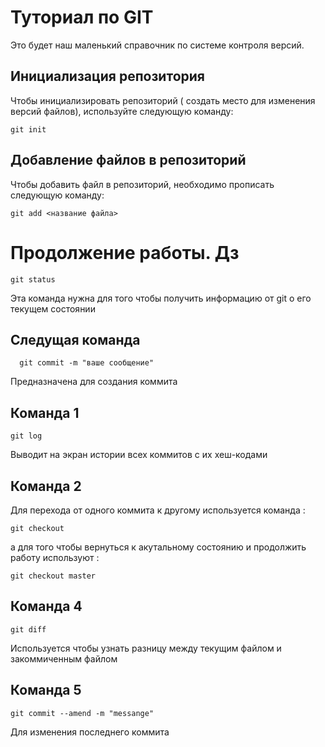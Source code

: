 # Туториал по GIT
Это будет наш маленький справочник по системе контроля версий.
## Инициализация репозитория
Чтобы инициализировать репозиторий ( создать место для изменения версий файлов), используйте следующую команду:
```
git init
```
## Добавление файлов в репозиторий
Чтобы добавить файл в репозиторий, необходимо прописать следующую команду:
```
git add <название файла>
```
# Продолжение работы. Дз
```
git status
```
Эта команда нужна для того чтобы получить информацию от git о его текущем состоянии

## Следущая команда
```
  git commit -m "ваше сообщение"
```
Предназначена для создания коммита
## Команда 1
```
git log
```
Выводит на экран истории всех коммитов с их хеш-кодами
## Команда 2
Для перехода от одного коммита к другому используется команда :
```
git checkout
```
а для того чтобы вернуться к акутальному состоянию и продолжить работу используют :
```
git checkout master
```
## Команда 4
```
git diff
```
Используется чтобы узнать разницу между текущим файлом и закоммиченным файлом
## Команда 5
```
git commit --amend -m "messange"
```
Для изменения последнего коммита